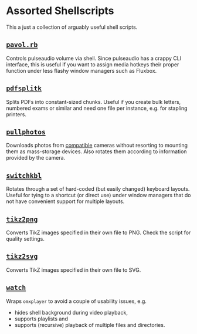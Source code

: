 Assorted Shellscripts
=======

This a just a collection of arguably useful shell scripts.

## [`pavol.rb`](https://github.com/akerbos/scripts/blob/master/pavol.rb)

Controls pulseaudio volume via shell. Since pulseaudio has a crappy CLI interface, this is useful
if you want to assign media hotkeys their proper function under less flashy window managers such as Fluxbox.

## [`pdfsplitk`](https://github.com/akerbos/scripts/blob/master/pdfsplitk)

Splits PDFs into constant-sized chunks. Useful if you create bulk letters, numbered exams or similar and need one
file per instance, e.g. for stapling printers.

## [`pullphotos`](https://github.com/akerbos/scripts/blob/master/pullphotos)

Downloads photos from [compatible](http://www.gphoto.org/doc/manual/FAQ.html#FAQ-camera-support) cameras without
resorting to mounting them as mass-storage devices. Also rotates them according to information provided by the camera.

## [`switchkbl`](https://github.com/akerbos/scripts/blob/master/switchkbl)

Rotates through a set of hard-coded  (but easily changed) keyboard layouts. Useful for tying to a shortcut (or direct use)
under window managers that do not have convenient support for multiple layouts.

## [`tikz2png`](https://github.com/akerbos/scripts/blob/master/tikz2png)

Converts TikZ images specified in their own file to PNG. Check the script for quality settings.

## [`tikz2svg`](https://github.com/akerbos/scripts/blob/master/tikz2svg)

Converts TikZ images specified in their own file to SVG.

## [`watch`](https://github.com/akerbos/scripts/blob/master/watch)

Wraps `omxplayer` to avoid a couple of usability issues, e.g.

 * hides shell background during video playback,
 * supports playlists and
 * supports (recursive) playback of multiple files and directories.

